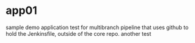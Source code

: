 # app01
sample demo application 
test for multibranch pipeline that uses github to hold the Jenkinsfile, outside of the core repo.
another test

